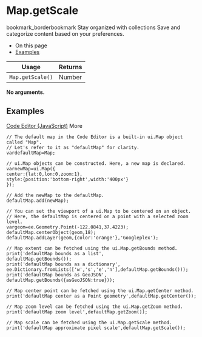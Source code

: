  
#  Map.getScale
bookmark_borderbookmark Stay organized with collections  Save and categorize content based on your preferences. 
  * On this page
  * [Examples](https://developers.google.com/earth-engine/apidocs/map-getscale#examples)


Usage | Returns  
---|---  
`Map.getScale()` | Number|String  
**No arguments.**
## Examples
[Code Editor (JavaScript)](https://developers.google.com/earth-engine/apidocs/map-getscale#code-editor-javascript-sample) More
```
// The default map in the Code Editor is a built-in ui.Map object called "Map".
// Let's refer to it as "defaultMap" for clarity.
vardefaultMap=Map;

// ui.Map objects can be constructed. Here, a new map is declared.
varnewMap=ui.Map({
center:{lat:0,lon:0,zoom:1},
style:{position:'bottom-right',width:'400px'}
});

// Add the newMap to the defaultMap.
defaultMap.add(newMap);

// You can set the viewport of a ui.Map to be centered on an object.
// Here, the defaultMap is centered on a point with a selected zoom level.
vargeom=ee.Geometry.Point(-122.0841,37.4223);
defaultMap.centerObject(geom,18);
defaultMap.addLayer(geom,{color:'orange'},'Googleplex');

// Map extent can be fetched using the ui.Map.getBounds method.
print('defaultMap bounds as a list',
defaultMap.getBounds());
print('defaultMap bounds as a dictionary',
ee.Dictionary.fromLists(['w','s','e','n'],defaultMap.getBounds()));
print('defaultMap bounds as GeoJSON',
defaultMap.getBounds({asGeoJSON:true}));

// Map center point can be fetched using the ui.Map.getCenter method.
print('defaultMap center as a Point geometry',defaultMap.getCenter());

// Map zoom level can be fetched using the ui.Map.getZoom method.
print('defaultMap zoom level',defaultMap.getZoom());

// Map scale can be fetched using the ui.Map.getScale method.
print('defaultMap approximate pixel scale',defaultMap.getScale());
```

